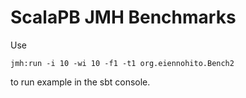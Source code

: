 ScalaPB JMH Benchmarks
=================

Use
```
jmh:run -i 10 -wi 10 -f1 -t1 org.eiennohito.Bench2
```
to run example in the sbt console.

